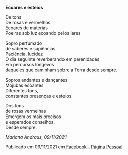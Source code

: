 **Ecoares e esteios**

De tons  
De rosas e vermelhos  
Ecoares de matérias  
Poeiras sob luz ecoando pelos lares

Sopro perfumado  
de saberes e sapiências  
Paciência, lucidez  
O dia seguinte
reverberando em perenidades  
Em percursos longevos  
daqueles que caminham sobre a Terra desde sempre.

Sopros andantes e dançantes  
Mojubás ecoantes  
Diferentes tons,  
constantes presenças
e esteios.

Dos tons  
de rosas vermelhas  
Emergem os mais precisos  
e esperados conselhos.  
Desde sempre.

*Mariana Andraus, 09/11/2021*

Publicado em 09/11/2021 em [Facebook - Página Pessoal](https://www.facebook.com/photo/?fbid=10161304362847678&set=a.10160940192467678)